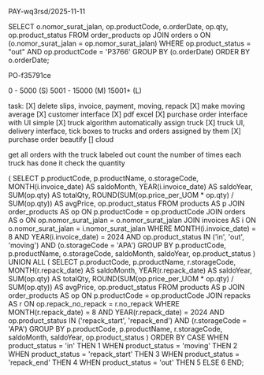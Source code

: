PAY-wq3rsd/2025-11-11

SELECT o.nomor_surat_jalan, op.productCode, o.orderDate, op.qty, op.product_status 
FROM order_products op JOIN orders o ON (o.nomor_surat_jalan = op.nomor_surat_jalan) 
WHERE op.product_status = "out" AND op.productCode = 'P3766'
GROUP BY (o.orderDate) 
ORDER BY o.orderDate;

PO-f35791ce

0 - 5000 (S)
5001 - 15000 (M)
15001+ (L)

task:
[X] delete slips, invoice, payment, moving, repack
[X] make moving average
[X] customer interface
[X] pdf excel
[X] purchase order interface with UI simple
[X] truck algorithm automatically assign truck
[X] truck UI, delivery interface, tick boxes to trucks and orders assigned by them
[X] purchase order beautify
[] cloud

get all orders with the truck labeled out
count the number of times each truck has done it
check the quantity

(
    SELECT 
        p.productCode,
        p.productName,
        o.storageCode,
        MONTH(i.invoice_date) AS saldoMonth,
        YEAR(i.invoice_date) AS saldoYear,
        SUM(op.qty) AS totalQty,
        ROUND(SUM(op.price_per_UOM * op.qty) / SUM(op.qty)) AS avgPrice,
        op.product_status
    FROM products AS p
    JOIN order_products AS op ON p.productCode = op.productCode
    JOIN orders AS o ON op.nomor_surat_jalan = o.nomor_surat_jalan
    JOIN invoices AS i ON o.nomor_surat_jalan = i.nomor_surat_jalan
    WHERE MONTH(i.invoice_date) = 8
    AND YEAR(i.invoice_date) = 2024
    AND op.product_status IN ('in', 'out', 'moving')
    AND (o.storageCode = 'APA')
    GROUP BY 
        p.productCode,
        p.productName,
        o.storageCode,
        saldoMonth,
        saldoYear,
        op.product_status
)
UNION ALL
(
    SELECT 
        p.productCode,
        p.productName,
        r.storageCode,
        MONTH(r.repack_date) AS saldoMonth,
        YEAR(r.repack_date) AS saldoYear,
        SUM(op.qty) AS totalQty,
        ROUND(SUM(op.price_per_UOM * op.qty) / SUM(op.qty)) AS avgPrice,
        op.product_status
    FROM products AS p
    JOIN order_products AS op ON p.productCode = op.productCode
    JOIN repacks AS r ON op.repack_no_repack = r.no_repack
    WHERE MONTH(r.repack_date) = 8
    AND YEAR(r.repack_date) = 2024
    AND op.product_status IN ('repack_start', 'repack_end')
    AND (r.storageCode = 'APA')
    GROUP BY 
        p.productCode,
        p.productName,
        r.storageCode,
        saldoMonth,
        saldoYear,
        op.product_status
)
ORDER BY 
    CASE 
        WHEN product_status = 'in' THEN 1
        WHEN product_status = 'moving' THEN 2
        WHEN product_status = 'repack_start' THEN 3
        WHEN product_status = 'repack_end' THEN 4
        WHEN product_status = 'out' THEN 5
        ELSE 6
    END;
